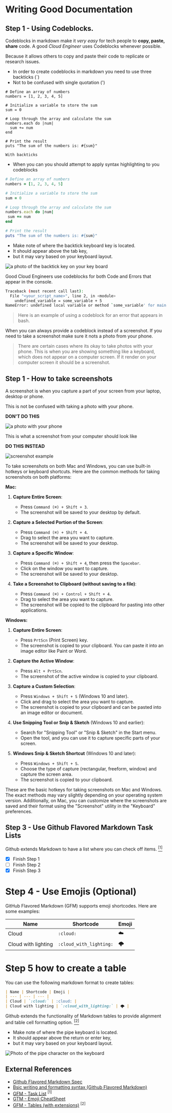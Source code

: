 # Writing Good Documentation

## Step 1 - Using Codeblocks.

Codeblocks in markdown make it *very easy* for tech people to **copy, paste, share** code. A good _Cloud Engineer_ uses Codeblocks whenever possible.

Because it allows others to copy and paste their code to replicate or research issues.

- In order to create codeblocks in markdown you need to use three backticks (`)
- Not to be confused with single quotation (')

```
# Define an array of numbers
numbers = [1, 2, 3, 4, 5]

# Initialize a variable to store the sum
sum = 0

# Loop through the array and calculate the sum
numbers.each do |num|
  sum += num
end

# Print the result
puts "The sum of the numbers is: #{sum}"

With backticks
```

- When you can you should attempt to apply syntax highlighting to you codeblocks

 ```ruby
 # Define an array of numbers
numbers = [1, 2, 3, 4, 5]

# Initialize a variable to store the sum
sum = 0

# Loop through the array and calculate the sum
numbers.each do |num|
  sum += num
end

# Print the result
puts "The sum of the numbers is: #{sum}"
```

- Make note of where the backtick keyboard key is located.
- It should appear above the tab key,
- but it may vary based on your keyboard layout.

![a photo of the backtick key on your key board](assets/backtick.jpeg) 

Good Cloud Engineers use codeblocks for both Code and Errors that appear in the console.



```bash
Traceback (most recent call last):
  File "<your_script_name>", line 2, in <module>
    undefined_variable = some_variable + 5
NameError: undefined local variable or method `some_variable' for main:Object
```

> Here is an example of using a codeblock for an error that appears in bash.

When you can always provide a codeblock instead of a screenshot.
If you need to take a screenshot make sure it nots a photo from your phone.

> There are certain cases where its okay to take photos with your phone. This is when you are showing something like a keyboard, which does not appear on a computer screen. If it render on your computer screen it should be a screenshot.

## Step 1 - How to take screenshots

A screenshot is when you capture a part of your screen from your laptop, desktop or phone.

This is not be confused with taking a photo with your phone.

**DON'T DO THIS**

![a photo with your phone](assets/phone-photo.jpg)

This is what a screenshot from your computer should look like

**DO THIS INSTEAD**

![screenshot example](Screenshot-example.png)

To take screenshots on both Mac and Windows, you can use built-in hotkeys or keyboard shortcuts. Here are the common methods for taking screenshots on both platforms:

**Mac:**

1. **Capture Entire Screen**:
   - Press `Command (⌘) + Shift + 3`.
   - The screenshot will be saved to your desktop by default.

2. **Capture a Selected Portion of the Screen**:
   - Press `Command (⌘) + Shift + 4`.
   - Drag to select the area you want to capture.
   - The screenshot will be saved to your desktop.

3. **Capture a Specific Window**:
   - Press `Command (⌘) + Shift + 4`, then press the `Spacebar`.
   - Click on the window you want to capture.
   - The screenshot will be saved to your desktop.

4. **Take a Screenshot to Clipboard (without saving to a file)**:
   - Press `Command (⌘) + Control + Shift + 4`.
   - Drag to select the area you want to capture.
   - The screenshot will be copied to the clipboard for pasting into other applications.

**Windows:**

1. **Capture Entire Screen**:
   - Press `PrtScn` (Print Screen) key.
   - The screenshot is copied to your clipboard. You can paste it into an image editor like Paint or Word.

2. **Capture the Active Window**:
   - Press `Alt + PrtScn`.
   - The screenshot of the active window is copied to your clipboard.

3. **Capture a Custom Selection**:
   - Press `Windows + Shift + S` (Windows 10 and later).
   - Click and drag to select the area you want to capture.
   - The screenshot is copied to your clipboard and can be pasted into an image editor or document.

4. **Use Snipping Tool or Snip & Sketch** (Windows 10 and earlier):
   - Search for "Snipping Tool" or "Snip & Sketch" in the Start menu.
   - Open the tool, and you can use it to capture specific parts of your screen.

5. **Windows Snip & Sketch Shortcut** (Windows 10 and later):
   - Press `Windows + Shift + S`.
   - Choose the type of capture (rectangular, freeform, window) and capture the screen area.
   - The screenshot is copied to your clipboard.

These are the basic hotkeys for taking screenshots on Mac and Windows. The exact methods may vary slightly depending on your operating system version. Additionally, on Mac, you can customize where the screenshots are saved and their format using the "Screenshot" utility in the "Keyboard" preferences.
## Step 3 - Use Github Flavored Markdown Task Lists

Github extends Markdown to have a list where you can check off items. [<sup>[1]</sup>](#external-references)


- [x] Finish Step 1
- [ ] Finish Step 2
- [x] Finish Step 3

# Step 4 - Use Emojis (Optional)

GitHub Flavored Markdown (GFM) supports emoji shortcodes.
Here are some examples:

| Name | Shortcode | Emoji |
| --- | --- | --- |
| Cloud | `:cloud:` | :cloud: |
| Cloud with lighting | `:cloud_with_lighting:` | 🌩️ |

# Step 5 how to create a table


You can use the following markdown format to create tables:

```md
| Name | Shortcode | Emoji |
| --- | --- | --- |
| Cloud | `:cloud:` | :cloud: |
| Cloud with lighting | `:cloud_with_lighting:` | 🌩️ |
```
 Github extends the functionality of Markdown tables to provide alignment and table cell formatting option. [<sup>[2]</sup>](#external-references)

- Make note of where the pipe keyboard is located.
- It should appear above the return or enter key,
- but it may vary based on your keyboard layout.
 
 ![Photo of the pipe character on the keyboard](assets/pipe-char.png)
 

 ## External References

- [Github Flavored Markdown Spec](https://github.github.com/gfm/) 
- [Bsic writing and formatting syntax (Github Flavored Markdown)](https://docs.github.com/en/get-started/writing-on-github/getting-started-with-writing-and-formatting-on-github/basic-writing-and-formatting-syntax#quoting-text) 
- [GFM - Task List](https://docs.github.com/en/get-started/writing-on-github/getting-started-with-writing-and-formatting-on-github/basic-writing-and-formatting-syntax#task-lists) <sup>[1]</sup>
- [GTM - Emoji CheatSheet](https://github.com/ikatyang/emoji-cheat-sheet)
- [GFM - Tables (with extensions)](https://github.github.com/gfm/#tables-extension-) <sup>[2]</sup>  
